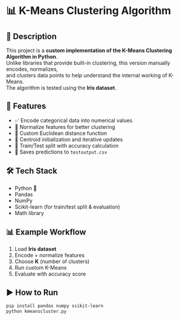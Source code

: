 # 📊 K-Means Clustering Algorithm

## 📖 Description
This project is a **custom implementation of the K-Means Clustering Algorithm in Python**.  
Unlike libraries that provide built-in clustering, this version manually encodes, normalizes,  
and clusters data points to help understand the internal working of K-Means.  
The algorithm is tested using the **Iris dataset**.

## 🚀 Features
- ✅ Encode categorical data into numerical values
- 🔄 Normalize features for better clustering
- 📐 Custom Euclidean distance function
- 🎯 Centroid initialization and iterative updates
- 🧪 Train/Test split with accuracy calculation
- 📂 Saves predictions to `testoutput.csv`

## 🛠️ Tech Stack
- Python 🐍
- Pandas
- NumPy
- Scikit-learn (for train/test split & evaluation)
- Math library

## 📊 Example Workflow
1. Load **Iris dataset**
2. Encode + normalize features
3. Choose **K** (number of clusters)
4. Run custom K-Means
5. Evaluate with accuracy score

## ▶️ How to Run
```bash
pip install pandas numpy scikit-learn
python kmeanscluster.py
